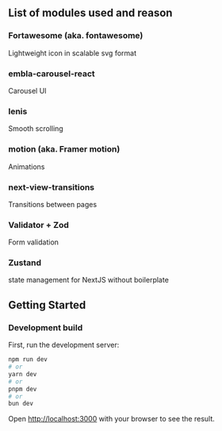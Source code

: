 ## List of modules used and reason

### Fortawesome (aka. fontawesome)
Lightweight icon in scalable svg format
### embla-carousel-react
Carousel UI
### lenis
Smooth scrolling
### motion (aka. Framer motion)
Animations
### next-view-transitions
Transitions between pages
### Validator + Zod
Form validation
### Zustand
state management for NextJS without boilerplate

## Getting Started

### Development build
First, run the development server:

```bash
npm run dev
# or
yarn dev
# or
pnpm dev
# or
bun dev
```

Open [http://localhost:3000](http://localhost:3000) with your browser to see the result.

